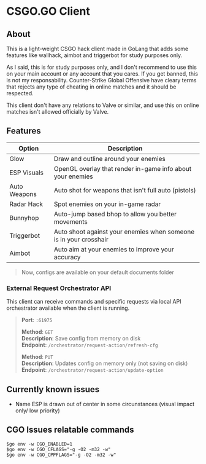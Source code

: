 # CSGO.GO Client

## About

This is a light-weight CSGO hack client made in GoLang that adds some features like wallhack, aimbot and triggerbot for study purposes only.

As I said, this is for study purposes only, and I don't recommend to use this on your main account or any account that you cares. If you get banned, this is not my responsability. Counter-Strike Global Offensive have cleary terms that rejects any type of cheating in online matches and it should be respected.

This client don't have any relations to Valve or similar, and use this on online matches isn't allowed officially by Valve.

## Features

|Option | Description  |
|---|---|
|Glow| Draw and outline around your enemies|
|ESP Visuals| OpenGL overlay that render in-game info about your enemies|
|Auto Weapons| Auto shot for weapons that isn't full auto (pistols)|
|Radar Hack| Spot enemies on your in-game radar|
|Bunnyhop| Auto-jump based bhop to allow you better movements|
|Triggerbot| Auto shoot against your enemies when someone is in your crosshair|
|Aimbot| Auto aim at your enemies to improve your accuracy|

> Now, configs are available on your default documents folder

### External Request Orchestrator API

This client can receive commands and specific requests via local API orchestrator available when the client is running.

>**Port**: `:61975`
>
>**Method**: `GET`\
>**Description**: Save config from memory on disk\
>**Endpoint**: `/orchestrator/request-action/refresh-cfg`
>
>**Method**: `PUT`\
>**Description**: Updates config on memory only (not saving on disk)\
>**Endpoint**: `/orchestrator/request-action/update-option`

## Currently known issues

- Name ESP is drawn out of center in some circunstances (visual impact only/ low priority)

## CGO Issues relatable commands

```shell
$go env -w CGO_ENABLED=1
$go env -w CGO_CFLAGS="-g -O2 -m32 -w"
$go env -w CGO_CPPFLAGS="-g -O2 -m32 -w"
```
